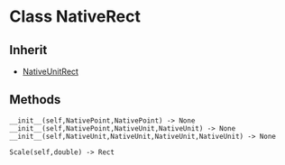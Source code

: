 # Class NativeRect

## Inherit

* [NativeUnitRect](NativeUnitRect.md)

## Methods
```
__init__(self,NativePoint,NativePoint) -> None
__init__(self,NativePoint,NativeUnit,NativeUnit) -> None
__init__(self,NativeUnit,NativeUnit,NativeUnit,NativeUnit) -> None

Scale(self,double) -> Rect
```
